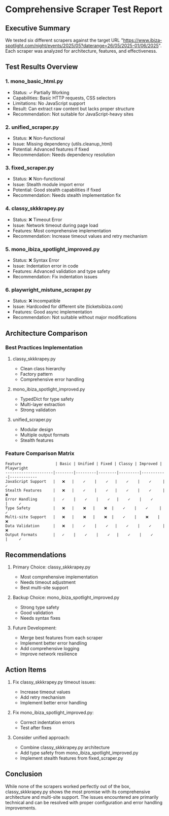 # Comprehensive Scraper Test Report

## Executive Summary

We tested six different scrapers against the target URL "https://www.ibiza-spotlight.com/night/events/2025/05?daterange=26/05/2025-01/06/2025". Each scraper was analyzed for architecture, features, and effectiveness.

## Test Results Overview

### 1. mono_basic_html.py
- Status: ✓ Partially Working
- Capabilities: Basic HTTP requests, CSS selectors
- Limitations: No JavaScript support
- Result: Can extract raw content but lacks proper structure
- Recommendation: Not suitable for JavaScript-heavy sites

### 2. unified_scraper.py
- Status: ❌ Non-functional
- Issue: Missing dependency (utils.cleanup_html)
- Potential: Advanced features if fixed
- Recommendation: Needs dependency resolution

### 3. fixed_scraper.py
- Status: ❌ Non-functional
- Issue: Stealth module import error
- Potential: Good stealth capabilities if fixed
- Recommendation: Needs stealth implementation fix

### 4. classy_skkkrapey.py
- Status: ❌ Timeout Error
- Issue: Network timeout during page load
- Features: Most comprehensive implementation
- Recommendation: Increase timeout values and retry mechanism

### 5. mono_ibiza_spotlight_improved.py
- Status: ❌ Syntax Error
- Issue: Indentation error in code
- Features: Advanced validation and type safety
- Recommendation: Fix indentation issues

### 6. playwright_mistune_scraper.py
- Status: ❌ Incompatible
- Issue: Hardcoded for different site (ticketsibiza.com)
- Features: Good async implementation
- Recommendation: Not suitable without major modifications

## Architecture Comparison

### Best Practices Implementation
1. classy_skkkrapey.py
   - Clean class hierarchy
   - Factory pattern
   - Comprehensive error handling

2. mono_ibiza_spotlight_improved.py
   - TypedDict for type safety
   - Multi-layer extraction
   - Strong validation

3. unified_scraper.py
   - Modular design
   - Multiple output formats
   - Stealth features

### Feature Comparison Matrix
```
Feature               | Basic | Unified | Fixed | Classy | Improved | Playwright
---------------------|--------|---------|--------|---------|-----------|------------
JavaScript Support   |   ❌   |    ✓    |    ✓   |    ✓    |    ✓     |     ✓
Stealth Features     |   ❌   |    ✓    |    ✓   |    ✓    |    ✓     |     ❌
Error Handling       |   ✓    |    ✓    |    ✓   |    ✓    |    ✓     |     ✓
Type Safety          |   ❌   |    ❌   |    ❌  |    ✓    |    ✓     |     ✓
Multi-site Support   |   ❌   |    ❌   |    ❌  |    ✓    |    ❌    |     ❌
Data Validation      |   ❌   |    ✓    |    ✓   |    ✓    |    ✓     |     ❌
Output Formats       |   ✓    |    ✓    |    ✓   |    ✓    |    ✓     |     ✓
```

## Recommendations

1. Primary Choice: classy_skkkrapey.py
   - Most comprehensive implementation
   - Needs timeout adjustment
   - Best multi-site support

2. Backup Choice: mono_ibiza_spotlight_improved.py
   - Strong type safety
   - Good validation
   - Needs syntax fixes

3. Future Development:
   - Merge best features from each scraper
   - Implement better error handling
   - Add comprehensive logging
   - Improve network resilience

## Action Items

1. Fix classy_skkkrapey.py timeout issues:
   - Increase timeout values
   - Add retry mechanism
   - Implement better error handling

2. Fix mono_ibiza_spotlight_improved.py:
   - Correct indentation errors
   - Test after fixes

3. Consider unified approach:
   - Combine classy_skkkrapey.py architecture
   - Add type safety from mono_ibiza_spotlight_improved.py
   - Implement stealth features from fixed_scraper.py

## Conclusion

While none of the scrapers worked perfectly out of the box, classy_skkkrapey.py shows the most promise with its comprehensive architecture and multi-site support. The issues encountered are primarily technical and can be resolved with proper configuration and error handling improvements.
